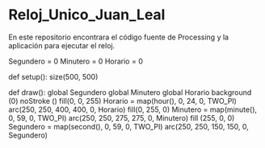# Reloj_Unico_Juan_Leal
En este repositorio encontrara el código fuente de Processing y la aplicación para ejecutar el reloj.

Segundero = 0
Minutero = 0
Horario = 0

def setup():
    size(500, 500)
    
def draw():
    global Segundero
    global Minutero
    global Horario
    background (0)
    noStroke ()
    fill(0, 0, 255)
    Horario = map(hour(), 0, 24, 0, TWO_PI)
    arc(250, 250, 400, 400, 0, Horario)
    fill(0, 255, 0)
    Minutero = map(minute(), 0, 59, 0, TWO_PI)
    arc(250, 250, 275, 275, 0, Minutero)
    fill (255, 0, 0)
    Segundero = map(second(), 0, 59, 0, TWO_PI)
    arc(250, 250, 150, 150, 0, Segundero)